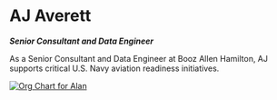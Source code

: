 # AJ Averett
***Senior Consultant and Data Engineer***

As a Senior Consultant and Data Engineer at Booz Allen Hamilton, AJ supports critical U.S. Navy aviation readiness initiatives. 

[![Org Chart for Alan](https://github.com/ajaverett/resources/usgov_org_chart.svg)]()

